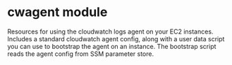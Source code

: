 # cwagent module

Resources for using the cloudwatch logs agent on your EC2 instances. Includes a standard cloudwatch agent config, along with a user data script you can use to bootstrap the agent on an instance. The bootstrap script reads the agent config from SSM parameter store.
